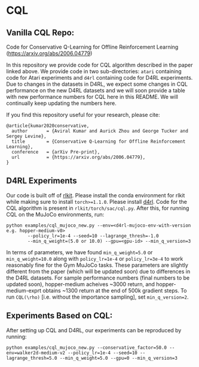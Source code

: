 # CQL


## Vanilla CQL Repo:

Code for Conservative Q-Learning for Offline Reinforcement Learning (https://arxiv.org/abs/2006.04779)

In this repository we provide code for CQL algorithm described in the paper linked above. We provide code in two sub-directories: `atari` containing code for Atari experiments and `d4rl` containing code for D4RL experiments. Due to changes in the datasets in D4RL, we expect some changes in CQL performance on the new D4RL datasets and we will soon provide a table with new performance numbers for CQL here in this README. We will continually keep updating the numbers here.

If you find this repository useful for your research, please cite:

```
@article{kumar2020conservative,
  author       = {Aviral Kumar and Aurick Zhou and George Tucker and Sergey Levine},
  title        = {Conservative Q-Learning for Offline Reinforcement Learning},
  conference   = {arXiv Pre-print},
  url          = {https://arxiv.org/abs/2006.04779},
}
```

## D4RL Experiments
Our code is built off of [rlkit](https://github.com/vitchyr/rlkit). Please install the conda environment for rlkit while making sure to install `torch>=1.1.0`. Please install [d4rl](https://github.com/rail-berkeley/d4rl). Code for the CQL algorithm is present in `rlkit/torch/sac/cql.py`. After this, for running CQL on the MuJoCo environments, run:

```
python examples/cql_mujoco_new.py --env=<d4rl-mujoco-env-with-version e.g. hopper-medium-v0>
        --policy_lr=1e-4 --seed=10 --lagrange_thresh=-1.0
        --min_q_weight=(5.0 or 10.0) --gpu=<gpu-id> --min_q_version=3
```

In terms of parameters, we have found `min_q_weight=5.0` or `min_q_weight=10.0` along with `policy_lr=1e-4` or `policy_lr=3e-4` to work reasonably fine for the Gym MuJoCo tasks. These parameters are slightly different from the paper (which will be updated soon) due to differences in the D4RL datasets. For sample performance numbers (final numbers to be updated soon), hopper-medium acheives ~3000 return, and hopper-medium-exprt obtains ~1300 return at the end of 500k gradient steps. To run `CQL(\rho)` [i.e. without the importance sampling], set `min_q_version=2`.


## Experiments Based on CQL:
After setting up CQL and D4RL, our experiments can be reproduced by running:

```
python examples/cql_mujoco_new.py --conservative_factor=50.0 --env=walker2d-medium-v2 --policy_lr=1e-4 --seed=10 --lagrange_thresh=5.0 --min_q_weight=5.0 --gpu=0 --min_q_version=3
```



